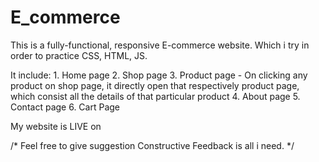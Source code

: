 # E_commerce

This is a fully-functional, responsive E-commerce website.
Which i try in order to practice CSS, HTML, JS.

It include:
    1. Home page
    2. Shop page
    3. Product page - On clicking any product on shop page, it directly open that respectively product page, which consist all the details of that particular product
    4. About page
    5. Contact page
    6. Cart Page

My website is LIVE on 



/*  Feel free to give suggestion
    Constructive Feedback is all i need. */
